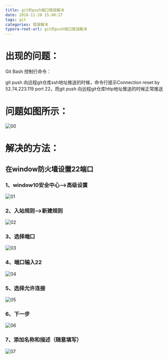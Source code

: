 ```yaml
---
title: git的push端口错误解决
date: 2016-11-20 15:40:27
tags: git
categories: 错误解决
typora-root-url: git的push端口错误解决
---
```


<meta name="referrer" content="no-referrer"/>

# 出现的问题：

Git Bash 控制行命令：

git push 向远程git仓库ssh地址推送的时候，命令行提示Connection reset by 52.74.223.119 port 22，而git push 向远程git仓库http地址推送的时候正常推送

# 问题如图所示：

![00](00.png)

# 解决的方法：

## 在window防火墙设置22端口

### 1、window10安全中心-->高级设置

![01](01.png)

### 2、入站规则-->新建规则

![02](02.png)

### 3、选择端口

![03](03.png)

### 4、端口输入22

![04](04.png)

### 5、选择允许连接

![05](05.png)

###  6、下一步

![06](06.png)

### 7、添加名称和描述（随意填写）

![07](07.png)

